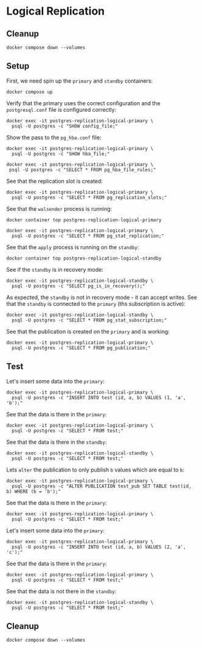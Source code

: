 # Logical Replication
## Cleanup
```shell
docker compose down --volumes
```
## Setup
First, we need spin up the `primary` and `standby` containers:
```shell
docker compose up
```
Verify that the primary uses the correct configuration and
the `postgresql.conf` file is configured correctly:
```shell
docker exec -it postgres-replication-logical-primary \
  psql -U postgres -c "SHOW config_file;"
```
Show the pass to the `pg_hba.conf` file:
```shell
docker exec -it postgres-replication-logical-primary \
  psql -U postgres -c "SHOW hba_file;"
```
```shell
docker exec -it postgres-replication-logical-primary \
 psql -U postgres -c "SELECT * FROM pg_hba_file_rules;"
```
See that the replication slot is created:
```shell
docker exec -it postgres-replication-logical-primary \
  psql -U postgres -c "SELECT * FROM pg_replication_slots;"
```
See that the `walsender` process is running:
```shell
docker container top postgres-replication-logical-primary
```
```shell
docker exec -it postgres-replication-logical-primary \
  psql -U postgres -c "SELECT * FROM pg_stat_replication;"
```
See that the `apply` process is running on the `standby`:
```shell
docker container top postgres-replication-logical-standby
```
See if the `standby` is in recovery mode:
```shell
docker exec -it postgres-replication-logical-standby \
  psql -U postgres -c "SELECT pg_is_in_recovery();"
```
As expected, the `standby` is not in recovery mode - it can accept writes.
See that the `standby` is connected to the `primary` (ths subscription is active):
```shell
docker exec -it postgres-replication-logical-standby \
  psql -U postgres -c "SELECT * FROM pg_stat_subscription;"
```
See that the publication is created on the `primary` and is working:
```shell
docker exec -it postgres-replication-logical-primary \
  psql -U postgres -c "SELECT * FROM pg_publication;"
```

## Test

Let's insert some data into the `primary`:
```shell
docker exec -it postgres-replication-logical-primary \
  psql -U postgres -c "INSERT INTO test (id, a, b) VALUES (1, 'a', 'b');"
```
See that the data is there in the `primary`:
```shell
docker exec -it postgres-replication-logical-primary \
  psql -U postgres -c "SELECT * FROM test;"
```
See that the data is there in the `standby`:
```shell
docker exec -it postgres-replication-logical-standby \
  psql -U postgres -c "SELECT * FROM test;"
```

Lets `alter` the publication to only publish `b` values which are equal to `b`:
```shell
docker exec -it postgres-replication-logical-primary \
  psql -U postgres -c "ALTER PUBLICATION test_pub SET TABLE test(id, b) WHERE (b = 'b');"
```
See that the data is there in the `primary`:
```shell
docker exec -it postgres-replication-logical-primary \
  psql -U postgres -c "SELECT * FROM test;"
```
Let's insert some data into the `primary`:
```shell
docker exec -it postgres-replication-logical-primary \
  psql -U postgres -c "INSERT INTO test (id, a, b) VALUES (2, 'a', 'c');"
```
See that the data is there in the `primary`:
```shell
docker exec -it postgres-replication-logical-primary \
  psql -U postgres -c "SELECT * FROM test;"
```
See that the data is not there in the `standby`:
```shell
docker exec -it postgres-replication-logical-standby \
  psql -U postgres -c "SELECT * FROM test;"
```

## Cleanup
```shell
docker compose down --volumes
```
